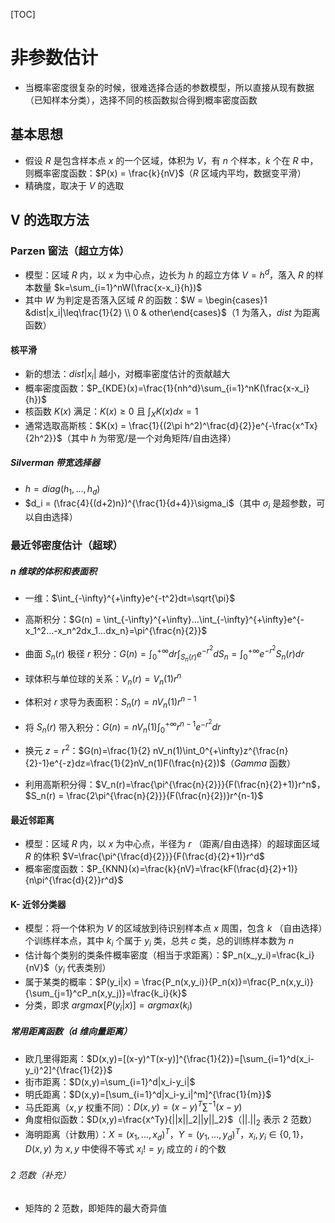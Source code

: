 [TOC]

# 非参数估计

* 当概率密度很复杂的时候，很难选择合适的参数模型，所以直接从现有数据（已知样本分类），选择不同的核函数拟合得到概率密度函数

## 基本思想

* 假设 $R$ 是包含样本点 $x$ 的一个区域，体积为 $V$，有 $n$ 个样本，$k$ 个在 $R$ 中，则概率密度函数：$P(x) = \frac{k}{nV}$（$R$ 区域内平均，数据变平滑）
* 精确度，取决于 $V$ 的选取

## V 的选取方法

### Parzen 窗法（超立方体）

* 模型：区域 $R$ 内，以 $x$ 为中心点，边长为 $h$ 的超立方体 $V = h^d$，落入 $R$ 的样本数量 $k=\sum_{i=1}^nW(\frac{x-x_i}{h})$
* 其中 $W$ 为判定是否落入区域 $R$ 的函数：$W = \begin{cases}1 &dist|x_i|\leq\frac{1}{2} \\ 0 & other\end{cases}$（1 为落入，$dist$ 为距离函数）

#### 核平滑

* 新的想法：$dist|x_i|$ 越小，对概率密度估计的贡献越大
* 概率密度函数：$P_{KDE}(x)=\frac{1}{nh^d}\sum_{i=1}^nK(\frac{x-x_i}{h})$
* 核函数 $K(x)$ 满足：$K(x) \geq 0$ 且 $\int_XK(x)dx=1$
* 通常选取高斯核：$K(x) = \frac{1}{(2\pi h^2)^\frac{d}{2}}e^{-\frac{x^Tx}{2h^2}}$（其中 $h$ 为带宽/是一个对角矩阵/自由选择）

##### Silverman 带宽选择器

* $h=diag(h_1,...,h_d)$
* $d_i = (\frac{4}{(d+2)n})^{\frac{1}{d+4}}\sigma_i$（其中 $\sigma_i$ 是超参数，可以自由选择）

### 最近邻密度估计（超球）

##### n 维球的体积和表面积

* 一维：$\int_{-\infty}^{+\infty}e^{-t^2}dt=\sqrt{\pi}$

* 高斯积分：$G(n) = \int_{-\infty}^{+\infty}...\int_{-\infty}^{+\infty}e^{-x_1^2...-x_n^2dx_1...dx_n}=\pi^{\frac{n}{2}}$

* 曲面 $S_n(r)$ 极径 $r$ 积分：$G(n)=\int_0^{+\infty}dr\int_{S_n(r)}e^{-r^2}dS_n=\int_0^{+\infty}e^{-r^2}S_n(r) dr$
* 球体积与单位球的关系：$V_n(r) = V_n(1)r^n$
* 体积对 $r$ 求导为表面积：$S_n(r) = nV_n(1)r^{n-1}$
* 将 $S_n(r)$ 带入积分：$G(n) = nV_n(1)\int_0^{+\infty}r^{n-1}e^{-r^2}dr$
* 换元 $z = r^2$：$G(n)=\frac{1}{2} nV_n(1)\int_0^{+\infty}z^{\frac{n}{2}-1}e^{-z}dz=\frac{1}{2}nV_n(1)F(\frac{n}{2})$（$Gamma$ 函数）
* 利用高斯积分得：$V_n(r)=\frac{\pi^{\frac{n}{2}}}{F(\frac{n}{2}+1)}r^n$，$S_n(r) = \frac{2\pi^{\frac{n}{2}}}{F(\frac{n}{2})}r^{n-1}$

#### 最近邻距离

* 模型：区域 $R$ 内，以 $x$ 为中心点，半径为 $r$ （距离/自由选择）的超球面区域 $R$ 的体积 $V=\frac{\pi^{\frac{d}{2}}}{F(\frac{d}{2}+1)}r^d$
* 概率密度函数：$P_{KNN}(x)=\frac{k}{nV}=\frac{kF(\frac{d}{2}+1)}{n\pi^{\frac{d}{2}}r^d}$

#### K- 近邻分类器

* 模型：将一个体积为 $V$ 的区域放到待识别样本点 $x$ 周围，包含 $k$ （自由选择）个训练样本点，其中 $k_i$ 个属于 $y_i$ 类，总共 $c$ 类，总的训练样本数为 $n$ 
* 估计每个类别的类条件概率密度（相当于求距离）：$P_n(x_,y_i)=\frac{k_i}{nV}$（$y_i$ 代表类别）
* 属于某类的概率：$P(y_i|x) = \frac{P_n(x,y_i)}{P_n(x)}=\frac{P_n(x,y_i)}{\sum_{j=1}^cP_n(x,y_j)}=\frac{k_i}{k}$
* 分类，即求 $argmax [P(y_i|x)]=argmax(k_i)$

##### 常用距离函数（d 维向量距离）

* 欧几里得距离：$D(x,y)=[(x-y)^T(x-y)]^{\frac{1}{2}}=[\sum_{i=1}^d(x_i-y_i)^2]^{\frac{1}{2}}$
* 街市距离：$D(x,y)=\sum_{i=1}^d|x_i-y_i|$
* 明氏距离：$D(x,y)=[\sum_{i=1}^d|x_i-y_i|^m]^{\frac{1}{m}}$
* 马氏距离（$x,y$ 权重不同）：$D(x,y)=(x-y)^T\sum^{-1}(x-y)$
* 角度相似函数：$D(x,y)=\frac{x^Ty}{||x||_2||y||_2}$（$||.||_2$ 表示 2 范数）
* 海明距离（计数用）：$X=(x_1,...,x_d)^T，Y=(y_1,...,y_d)^T，x_i,y_i\in\{0,1\}$，$D(x,y)$ 为 $x,y$ 中使得不等式 $x_i != y_i$ 成立的 $i$ 的个数

###### 2 范数（补充）

* 矩阵的 2 范数，即矩阵的最大奇异值

